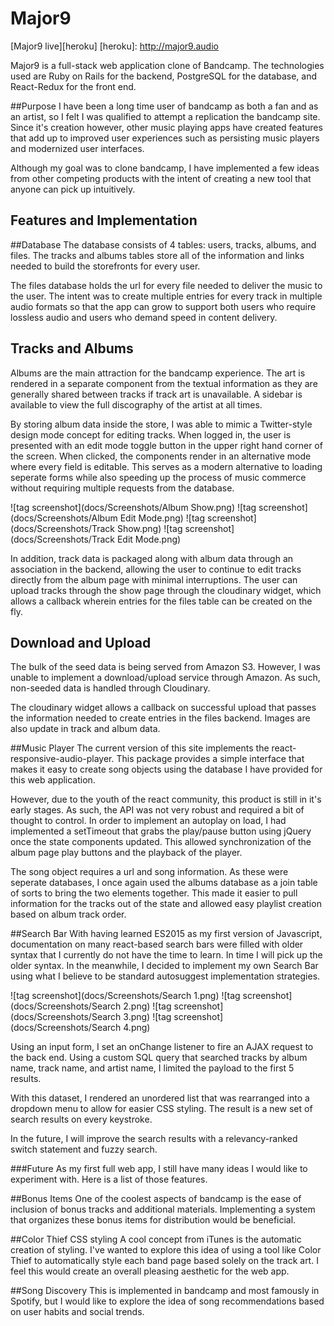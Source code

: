 # Major9

[Major9 live][heroku]
[heroku]: http://major9.audio

Major9 is a full-stack web application clone of Bandcamp. The technologies used are Ruby on Rails for the backend, PostgreSQL for the database, and React-Redux for the front end.

##Purpose
I have been a long time user of bandcamp as both a fan and as an artist, so I felt I was qualified to attempt a replication the bandcamp site. Since it's creation however, other music playing apps have created features that add up to improved user experiences such as persisting music players and modernized user interfaces.

Although my goal was to clone bandcamp, I have implemented a few ideas from other competing products with the intent of creating a new tool that anyone can pick up intuitively.


## Features and Implementation

##Database
The database consists of 4 tables: users, tracks, albums, and files. The tracks and albums tables store all of the information and links needed to build the storefronts for every user.

The files database holds the url for every file needed to deliver the music to the user. The intent was to create multiple entries for every track in multiple audio formats so that the app can grow to support both users who require lossless audio and users who demand speed in content delivery.


## Tracks and Albums
Albums are the main attraction for the bandcamp experience. The art is rendered in a separate component from the textual information as they are generally shared between tracks if track art is unavailable. A sidebar is available to view the full discography of the artist at all times.

By storing album data inside the store, I was able to mimic a Twitter-style design mode concept for editing tracks. When logged in, the user is presented with an edit mode toggle button in the upper right hand corner of the screen. When clicked, the components render in an alternative mode where every field is editable. This serves as a modern alternative to loading seperate forms while also speeding up the process of music commerce without requiring multiple requests from the database.

![tag screenshot](docs/Screenshots/Album Show.png)
![tag screenshot](docs/Screenshots/Album Edit Mode.png)
![tag screenshot](docs/Screenshots/Track Show.png)
![tag screenshot](docs/Screenshots/Track Edit Mode.png)

In addition, track data is packaged along with album data through an association in the backend, allowing the user to continue to edit tracks directly from the album page with minimal interruptions. The user can upload tracks
through the show page through the cloudinary widget, which allows a callback wherein entries for the files table can be created on the fly.

## Download and Upload
The bulk of the seed data is being served from Amazon S3. However, I was unable to implement a download/upload service through Amazon. As such, non-seeded data is handled through Cloudinary.

The cloudinary widget allows a callback on successful upload that passes the information needed to create entries in the files backend. Images are also update in track and album data.



##Music Player
The current version of this site implements the react-responsive-audio-player. This package provides a simple interface that makes it easy to create song objects using the database I have provided for this web application.

However, due to the youth of the react community, this product is still in it's early stages. As such, the API was not very robust and required a bit of thought to control. In order to implement an autoplay on load, I had implemented a setTimeout that grabs the play/pause button using jQuery once the state components updated. This allowed synchronization of the album page play buttons and the playback of the player.

The song object requires a url and song information. As these were seperate databases, I once again used the albums database as a join table of sorts to bring the two elements together. This made it easier to pull information for the tracks out of the state and allowed easy playlist creation based on album track order.


##Search Bar
With having learned ES2015 as my first version of Javascript, documentation on many react-based search bars were filled with older syntax that I currently do not have the time to learn. In time I will pick up the older syntax. In the meanwhile, I decided to implement my own Search Bar using what I believe to be standard autosuggest implementation strategies.

![tag screenshot](docs/Screenshots/Search 1.png)
![tag screenshot](docs/Screenshots/Search 2.png)
![tag screenshot](docs/Screenshots/Search 3.png)
![tag screenshot](docs/Screenshots/Search 4.png)

Using an input form, I set an onChange listener to fire an AJAX request to the back end. Using a custom SQL query that searched tracks by album name, track name, and artist name, I limited the payload to the first 5 results.

With this dataset, I rendered an unordered list that was rearranged into a dropdown menu to allow for easier CSS styling. The result is a new set of search results on every keystroke.

In the future, I will improve the search results with a relevancy-ranked switch statement and fuzzy search.


###Future
As my first full web app, I still have many ideas I would like to experiment with. Here is a list of those features.

##Bonus Items
One of the coolest aspects of bandcamp is the ease of inclusion of bonus tracks and additional materials. Implementing a system that organizes these bonus items for distribution would be beneficial.

##Color Thief CSS styling
A cool concept from iTunes is the automatic creation of styling. I've wanted to explore this idea of using a tool like Color Thief to automatically style each band page based solely on the track art. I feel this would create an overall pleasing aesthetic for the web app.

##Song Discovery
This is implemented in bandcamp and most famously in Spotify, but I would like to explore the idea of song recommendations based on user habits and social trends.
